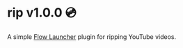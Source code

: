 rip v1.0.0 💿
==================

A simple [Flow Launcher](https://github.com/Flow-Launcher/Flow.Launcher) plugin for ripping YouTube videos.
